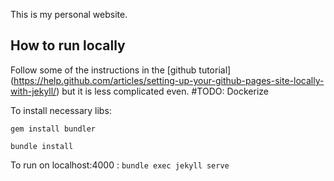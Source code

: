 
This is my personal website.

## How to run locally

Follow some of the instructions in the [github tutorial] (https://help.github.com/articles/setting-up-your-github-pages-site-locally-with-jekyll/)
but it is less complicated even. #TODO: Dockerize

To install necessary libs:

`gem install bundler`

`bundle install`


To run on localhost:4000 :
`bundle exec jekyll serve`

